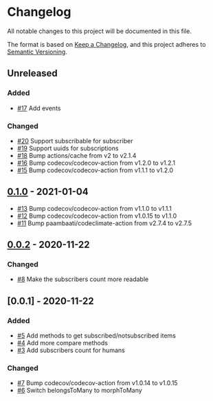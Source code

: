 # Changelog
All notable changes to this project will be documented in this file.

The format is based on [Keep a Changelog](https://keepachangelog.com/en/1.0.0/),
and this project adheres to [Semantic Versioning](https://semver.org/spec/v2.0.0.html).

<!-- changelog-linker -->

## Unreleased

### Added

- [#17] Add events

### Changed

- [#20] Support subscribable for subscriber
- [#19] Support uuids for subscriptions
- [#18] Bump actions/cache from v2 to v2.1.4
- [#16] Bump codecov/codecov-action from v1.2.0 to v1.2.1
- [#15] Bump codecov/codecov-action from v1.1.1 to v1.2.0

## [0.1.0] - 2021-01-04

- [#13] Bump codecov/codecov-action from v1.1.0 to v1.1.1
- [#12] Bump codecov/codecov-action from v1.0.15 to v1.1.0
- [#11] Bump paambaati/codeclimate-action from v2.7.4 to v2.7.5

## [0.0.2] - 2020-11-22

### Changed

- [#8] Make the subscribers count more readable

## [0.0.1] - 2020-11-22

### Added

- [#5] Add methods to get subscribed/notsubscribed items
- [#4] Add more compare methods
- [#3] Add subscribers count for humans

### Changed

- [#7] Bump codecov/codecov-action from v1.0.14 to v1.0.15
- [#6] Switch belongsToMany to morphToMany

[#7]: https://github.com/laravel-interaction/subscribe/pull/7
[#6]: https://github.com/laravel-interaction/subscribe/pull/6
[#5]: https://github.com/laravel-interaction/subscribe/pull/5
[#4]: https://github.com/laravel-interaction/subscribe/pull/4
[#3]: https://github.com/laravel-interaction/subscribe/pull/3
[#13]: https://github.com/laravel-interaction/subscribe/pull/13
[#12]: https://github.com/laravel-interaction/subscribe/pull/12
[#11]: https://github.com/laravel-interaction/subscribe/pull/11
[#8]: https://github.com/laravel-interaction/subscribe/pull/8
[#20]: https://github.com/laravel-interaction/subscribe/pull/20
[#19]: https://github.com/laravel-interaction/subscribe/pull/19
[#18]: https://github.com/laravel-interaction/subscribe/pull/18
[#17]: https://github.com/laravel-interaction/subscribe/pull/17
[#16]: https://github.com/laravel-interaction/subscribe/pull/16
[#15]: https://github.com/laravel-interaction/subscribe/pull/15
[0.1.0]: https://github.com/laravel-interaction/subscribe/compare/0.0.2...0.1.0
[0.0.2]: https://github.com/laravel-interaction/subscribe/compare/0.0.1...0.0.2
